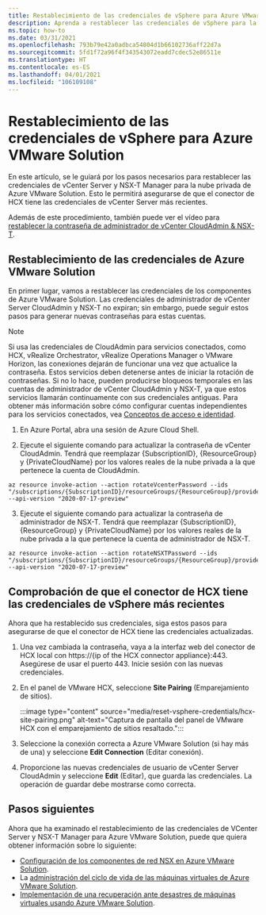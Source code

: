 ```yaml
---
title: Restablecimiento de las credenciales de vSphere para Azure VMware Solution
description: Aprenda a restablecer las credenciales de vSphere para la nube privada de Azure VMware Solution y asegúrese de que el conector de HCX tiene las credenciales de vSphere más recientes.
ms.topic: how-to
ms.date: 03/31/2021
ms.openlocfilehash: 793b79e42a0adbca54804d1b66102736aff22d7a
ms.sourcegitcommit: 5fd1f72a96f4f343543072eadd7cdec52e86511e
ms.translationtype: HT
ms.contentlocale: es-ES
ms.lasthandoff: 04/01/2021
ms.locfileid: "106109108"
---
```

# <a name="reset-vsphere-credentials-for-azure-vmware-solution"></a>Restablecimiento de las credenciales de vSphere para Azure VMware Solution

En este artículo, se le guiará por los pasos necesarios para restablecer las credenciales de vCenter Server y NSX-T Manager para la nube privada de Azure VMware Solution. Esto le permitirá asegurarse de que el conector de HCX tiene las credenciales de vCenter Server más recientes.

Además de este procedimiento, también puede ver el vídeo para [restablecer la contraseña de administrador de vCenter CloudAdmin & NSX-T](https://youtu.be/cK1qY3knj88).

## <a name="reset-your-azure-vmware-solution-credentials"></a>Restablecimiento de las credenciales de Azure VMware Solution

 En primer lugar, vamos a restablecer las credenciales de los componentes de Azure VMware Solution. Las credenciales de administrador de vCenter Server CloudAdmin y NSX-T no expiran; sin embargo, puede seguir estos pasos para generar nuevas contraseñas para estas cuentas.

> [!NOTE]
> Si usa las credenciales de CloudAdmin para servicios conectados, como HCX, vRealize Orchestrator, vRealize Operations Manager o VMware Horizon, las conexiones dejarán de funcionar una vez que actualice la contraseña.  Estos servicios deben detenerse antes de iniciar la rotación de contraseñas.  Si no lo hace, pueden producirse bloqueos temporales en las cuentas de administrador de vCenter CloudAdmin y NSX-T, ya que estos servicios llamarán continuamente con sus credenciales antiguas.  Para obtener más información sobre cómo configurar cuentas independientes para los servicios conectados, vea [Conceptos de acceso e identidad](https://docs.microsoft.com/azure/azure-vmware/concepts-identity).

1. En Azure Portal, abra una sesión de Azure Cloud Shell.

2. Ejecute el siguiente comando para actualizar la contraseña de vCenter CloudAdmin.  Tendrá que reemplazar {SubscriptionID}, {ResourceGroup} y {PrivateCloudName} por los valores reales de la nube privada a la que pertenece la cuenta de CloudAdmin.

```
az resource invoke-action --action rotateVcenterPassword --ids "/subscriptions/{SubscriptionID}/resourceGroups/{ResourceGroup}/providers/Microsoft.AVS/privateClouds/{PrivateCloudName}" --api-version "2020-07-17-preview"
```
          
3. Ejecute el siguiente comando para actualizar la contraseña de administrador de NSX-T. Tendrá que reemplazar {SubscriptionID}, {ResourceGroup} y {PrivateCloudName} por los valores reales de la nube privada a la que pertenece la cuenta de administrador de NSX-T.

```
az resource invoke-action --action rotateNSXTPassword --ids "/subscriptions/{SubscriptionID}/resourceGroups/{ResourceGroup}/providers/Microsoft.AVS/privateClouds/{PrivateCloudName}" --api-version "2020-07-17-preview"
```

## <a name="ensure-the-hcx-connector-has-your-latest-vcenter-server-credentials"></a>Comprobación de que el conector de HCX tiene las credenciales de vSphere más recientes

Ahora que ha restablecido sus credenciales, siga estos pasos para asegurarse de que el conector de HCX tiene las credenciales actualizadas.

1. Una vez cambiada la contraseña, vaya a la interfaz web del conector de HCX local con https://{ip of the HCX connector appliance}:443. Asegúrese de usar el puerto 443. Inicie sesión con las nuevas credenciales.

2. En el panel de VMware HCX, seleccione **Site Pairing** (Emparejamiento de sitios).
    
    :::image type="content" source="media/reset-vsphere-credentials/hcx-site-pairing.png" alt-text="Captura de pantalla del panel de VMware HCX con el emparejamiento de sitios resaltado.":::
 
3. Seleccione la conexión correcta a Azure VMware Solution (si hay más de una) y seleccione **Edit Connection** (Editar conexión).
 
4. Proporcione las nuevas credenciales de usuario de vCenter Server CloudAdmin y seleccione **Edit** (Editar), que guarda las credenciales. La operación de guardar debe mostrarse como correcta.

## <a name="next-steps"></a>Pasos siguientes

Ahora que ha examinado el restablecimiento de las credenciales de VCenter Server y NSX-T Manager para Azure VMware Solution, puede que quiera obtener información sobre lo siguiente:

- [Configuración de los componentes de red NSX en Azure VMware Solution](configure-nsx-network-components-azure-portal.md).
- La [administración del ciclo de vida de las máquinas virtuales de Azure VMware Solution](lifecycle-management-of-azure-vmware-solution-vms.md).
- [Implementación de una recuperación ante desastres de máquinas virtuales usando Azure VMware Solution](disaster-recovery-for-virtual-machines.md).
